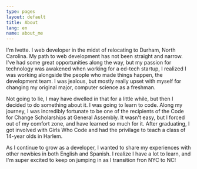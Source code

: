 ```yaml
---
type: pages
layout: default
title: About
lang: en
name: about_me
---
```


I'm Ivette. I web developer in the midst of relocating to Durham, North Carolina. My path to web development has not been straight and narrow. I've had some great opportunities along the way, but my passion for technology was awakened when working for a ed-tech startup, I realized I was working alongside the people who made things happen, the development team. I was jealous, but mostly really upset with myself for changing my original major, computer science as a freshman. 

Not going to lie, I may have dwelled in that for a little while, but then I decided to do something about it. I was going to learn to code. Along my journey, I was incredibly fortunate to be one of the recipients of the Code for Change Scholarships at General Assembly. It wasn't easy, but I forced out of my comfort zone, and have learned so much for it. After graduating, I got involved with Girls Who Code and had the privilage to teach a class of 14-year olds in Harlem. 

As I continue to grow as a developer, I wanted to share my experiences with other newbies in both English and Spanish. I realize I have a lot to learn, and I'm super excited to keep on jumping in as I transition fron NYC to NC! 

